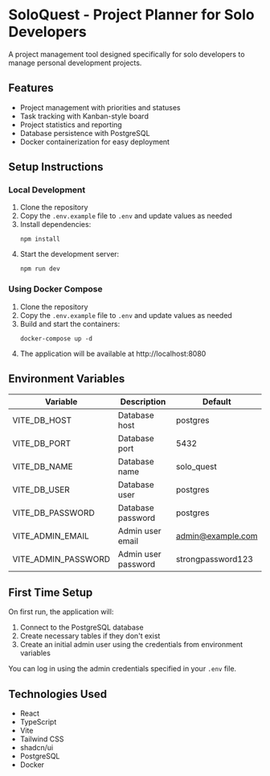 
# SoloQuest - Project Planner for Solo Developers

A project management tool designed specifically for solo developers to manage personal development projects.

## Features

- Project management with priorities and statuses
- Task tracking with Kanban-style board
- Project statistics and reporting
- Database persistence with PostgreSQL
- Docker containerization for easy deployment

## Setup Instructions

### Local Development

1. Clone the repository
2. Copy the `.env.example` file to `.env` and update values as needed
3. Install dependencies:
   ```
   npm install
   ```
4. Start the development server:
   ```
   npm run dev
   ```

### Using Docker Compose

1. Clone the repository
2. Copy the `.env.example` file to `.env` and update values as needed
3. Build and start the containers:
   ```
   docker-compose up -d
   ```
4. The application will be available at http://localhost:8080

## Environment Variables

| Variable | Description | Default |
|----------|-------------|---------|
| VITE_DB_HOST | Database host | postgres |
| VITE_DB_PORT | Database port | 5432 |
| VITE_DB_NAME | Database name | solo_quest |
| VITE_DB_USER | Database user | postgres |
| VITE_DB_PASSWORD | Database password | postgres |
| VITE_ADMIN_EMAIL | Admin user email | admin@example.com |
| VITE_ADMIN_PASSWORD | Admin user password | strongpassword123 |

## First Time Setup

On first run, the application will:
1. Connect to the PostgreSQL database
2. Create necessary tables if they don't exist
3. Create an initial admin user using the credentials from environment variables

You can log in using the admin credentials specified in your `.env` file.

## Technologies Used

- React
- TypeScript
- Vite
- Tailwind CSS
- shadcn/ui
- PostgreSQL
- Docker
